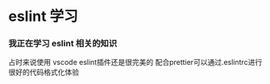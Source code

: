 # eslint 学习

### 我正在学习 eslint 相关的知识

占时来说使用 vscode eslint插件还是很完美的 配合prettier可以通过.eslintrc进行很好的代码格式化体验